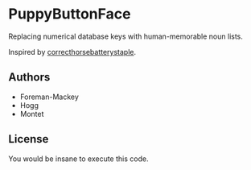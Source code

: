 PuppyButtonFace
===============

Replacing numerical database keys with human-memorable noun lists.

Inspired by [correcthorsebatterystaple](http://xkcd.com/936/).

Authors
-------
* Foreman-Mackey
* Hogg
* Montet

License
-------
You would be insane to execute this code.
